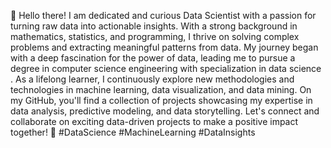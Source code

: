 👋 Hello there! I am dedicated and curious Data Scientist with a passion for turning raw data into actionable insights. With a strong background in mathematics, statistics, and programming, I thrive on solving complex problems and extracting meaningful patterns from data. My journey began with a deep fascination for the power of data, leading me to pursue a degree in computer science engineering with specialization in data science . As a lifelong learner, I continuously explore new methodologies and technologies in machine learning, data visualization, and data mining. On my GitHub, you'll find a collection of projects showcasing my expertise in data analysis, predictive modeling, and data storytelling. Let's connect and collaborate on exciting data-driven projects to make a positive impact together! 🚀 
#DataScience #MachineLearning #DataInsights
